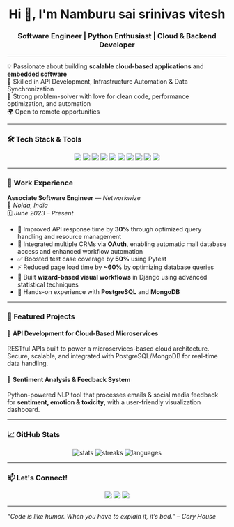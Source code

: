 <h1 align="center">Hi 👋, I'm Namburu sai srinivas vitesh</h1>
<h3 align="center">Software Engineer | Python Enthusiast | Cloud & Backend Developer</h3>

---

💡 Passionate about building **scalable cloud-based applications** and **embedded software**  
🚀 Skilled in API Development, Infrastructure Automation & Data Synchronization  
🔧 Strong problem-solver with love for clean code, performance optimization, and automation  
🌍 Open to remote opportunities

---

### 🛠️ Tech Stack & Tools

<p align="center">
  <img src="https://img.shields.io/badge/-Python-3776AB?style=for-the-badge&logo=python&logoColor=white" />
  <img src="https://img.shields.io/badge/-Django-092E20?style=for-the-badge&logo=django&logoColor=white" />
  <img src="https://img.shields.io/badge/-Docker-2496ED?style=for-the-badge&logo=docker&logoColor=white" />
  <img src="https://img.shields.io/badge/-Kubernetes-326CE5?style=for-the-badge&logo=kubernetes&logoColor=white" />
  <img src="https://img.shields.io/badge/-PostgreSQL-4169E1?style=for-the-badge&logo=postgresql&logoColor=white" />
  <img src="https://img.shields.io/badge/-MongoDB-47A248?style=for-the-badge&logo=mongodb&logoColor=white" />
  <img src="https://img.shields.io/badge/-Terraform-7B42BC?style=for-the-badge&logo=terraform&logoColor=white" />
  <img src="https://img.shields.io/badge/-GCP-4285F4?style=for-the-badge&logo=googlecloud&logoColor=white" />
  <img src="https://img.shields.io/badge/-Linux-FCC624?style=for-the-badge&logo=linux&logoColor=black" />
  <img src="https://img.shields.io/badge/-Git-F05032?style=for-the-badge&logo=git&logoColor=white" />
</p>

---

### 💼 Work Experience

**Associate Software Engineer** — *Networkwize*  
📍 *Noida, India*  
🗓️ *June 2023 – Present*

- 🚀 Improved API response time by **30%** through optimized query handling and resource management  
- 🔐 Integrated multiple CRMs via **OAuth**, enabling automatic mail database access and enhanced workflow automation  
- ✅ Boosted test case coverage by **50%** using Pytest  
- ⚡ Reduced page load time by **~60%** by optimizing database queries  
- 🧠 Built **wizard-based visual workflows** in Django using advanced statistical techniques  
- 💾 Hands-on experience with **PostgreSQL** and **MongoDB**

---

### 📂 Featured Projects

#### 📌 API Development for Cloud-Based Microservices  
RESTful APIs built to power a microservices-based cloud architecture. Secure, scalable, and integrated with PostgreSQL/MongoDB for real-time data handling.

#### 📌 Sentiment Analysis & Feedback System  
Python-powered NLP tool that processes emails & social media feedback for **sentiment, emotion & toxicity**, with a user-friendly visualization dashboard.

---

### 📈 GitHub Stats

<p align="center">
  <img src="https://github-readme-stats.vercel.app/api?username=vitesh2002&show_icons=true&theme=tokyonight" alt="stats" />
  <img src="https://github-readme-streak-stats.herokuapp.com/?user=vitesh2002&theme=tokyonight" alt="streaks" />
  <img src="https://github-readme-stats.vercel.app/api/top-langs/?username=vitesh2002&layout=compact&theme=tokyonight" alt="languages" />
</p>

---

### 📫 Let's Connect!

<p align="center">
  <a href="mailto:nviteshn@gmail.com"><img src="https://img.shields.io/badge/-Email-D14836?style=for-the-badge&logo=gmail&logoColor=white" /></a>
  <a href="https://www.linkedin.com/in/YOUR-LINKEDIN/"><img src="https://img.shields.io/badge/-LinkedIn-0077B5?style=for-the-badge&logo=linkedin&logoColor=white" /></a>
  <a href="https://yourportfolio.com"><img src="https://vitesh2002.github.io/my-portfolio/" /></a>
</p>

---

*“Code is like humor. When you have to explain it, it’s bad.” – Cory House*
